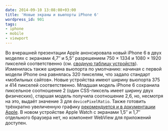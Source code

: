 ```yaml
---
date: 2014-09-10 13:08:08+03:00
title: 'Новые экраны и вьюпорты iPhone 6'
wordpress_id: 901
tags:
- iphone
- mobile
- viewport
---
```


Во вчерашней презентации Apple анонсировала новый iPhone 6 в двух моделях с экранами 4,7″ и 5,5″ разрешением 750 × 1334 и 1080 × 1920 пикселей соответственно (см. [сводную таблицу устройств][1]). Изменилась также ширина вьюпорта по умолчанию: начиная с первой модели iPhone она равнялась 320 пикселям, что задало стандарт «мобильных сайтов». Новые устройства имеют ширину вьюпорта 375 и 414 пикселей соответственно. Младшая модель iPhone 6 сохранила пиксельное соотношение 2 (один CSS-пиксель имеет ширину двух физических), старшая модель получила соотношение 2,6, но, несмотря на это, выдаёт значение 3 для `devicePixelRatio`. Также готовить трёхкратно увеличенную графику [рекомендуется и в документации Apple][2]. В новом устройстве Apple Watch с экранами 1,5″ и 1,7″ отдельного браузера нет, но компонент WebView для приложений доступен.

[1]: http://mydevice.io/devices/
[2]: https://developer.apple.com/library/prerelease/ios/releasenotes/General/WhatsNewIniOS/Articles/iOS8.html#//apple_ref/doc/uid/TP40014205-SW46
